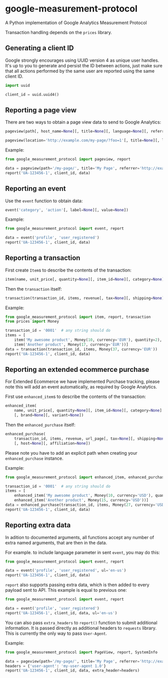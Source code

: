 google-measurement-protocol
===========================

A Python implementation of Google Analytics Measurement Protocol

Transaction handling depends on the `prices` library.


Generating a client ID
----------------------

Google strongly encourages using UUID version 4 as unique user handles.
It's up to you to generate and persist the ID between actions, just make
sure that all actions performed by the same user are reported using the
same client ID.

```python
import uuid

client_id = uuid.uuid4()
```


Reporting a page view
---------------------

There are two ways to obtain a page view data to send to Google Analytics:
```python
pageview(path[, host_name=None][, title=None][, language=None][, referrer=None])
```
```python
pageview(location='http://example.com/my-page/?foo=1'[, title=None][, language=None][, referrer=None])
```

Example:
```python
from google_measurement_protocol import pageview, report

data = pageview(path='/my-page/', title='My Page', referrer='http://example.com/')
report('UA-123456-1', client_id, data)
```


Reporting an event
------------------

Use the `event` function to obtain data:
```python
event('category', 'action'[, label=None][, value=None])
```

Example:
```python
from google_measurement_protocol import event, report

data = event('profile', 'user_registered')
report('UA-123456-1', client_id, data)
```


Reporting a transaction
-----------------------

First create `Item`s to describe the contents of the transaction:
```python
item(name, unit_price[, quantity=None][, item_id=None][, category=None])
```

Then the `transaction` itself:
```python
transaction(transaction_id, items, revenue[, tax=None][, shipping=None][, affiliation=None])
```

Example:
```python
from google_measurement_protocol import item, report, transaction
from prices import Money

transaction_id = '0001'  # any string should do
items = [
    item('My awesome product', Money(10, currency='EUR'), quantity=2),
    item('Another product', Money(17, currency='EUR'))]
data = transaction(transaction_id, items, Money(37, currency='EUR'))
report('UA-123456-1', client_id, data)
```


Reporting an extended ecommerce purchase
----------------------------------------

For Extended Ecommerce we have implemented Purchase tracking, please note
this will add an event automatically, as required by Google Analytics.

First use `enhanced_item`s to describe the contents of the transaction:
```python
enhanced_item(
    name, unit_price[, quantity=None][, item_id=None][, category=None]
    [, brand=None][, variant=None])
```

Then the `enhanced_purchase` itself:
```python
enhanced_purchase(
    transaction_id, items, revenue, url_page[, tax=None][, shipping=None]
    [, host=None][, affiliation=None])
```
Please note you have to add an explicit path
when creating your `enhanced_purchase` instance.

Example:
```python
from google_measurement_protocol import enhanced_item, enhanced_purchase, report

transaction_id = '0001'  # any string should do
items = [
    enhanced_item('My awesome product', Money(10, currency='USD'), quantity=2),
    enhanced_item('Another product', Money(15, currency='USD'))]
data = enhanced_purchase(transaction_id, items, Money(27, currency='USD'), '/cart/')
report('UA-123456-1', client_id, data)
```


Reporting extra data
--------------------

In adition to documented arguments, all functions accept any number of extra named arguments, that are then in the data.

For example. to include language parameter in sent `event`, you may do this:
```python
from google_measurement_protocol import event, report

data = event('profile', 'user_registered', ul='en-us')
report('UA-123456-1', client_id, data)
```

`report` also supports passing extra data, which is then added to every payload sent to API. This example is equal to previous one:

```python
from google_measurement_protocol import event, report

data = event('profile', 'user_registered')
report('UA-123456-1', client_id, data, ul='en-us')
```

You can also pass `extra_headers` to `report()` function to submit
additional information. It is passed directly as additional headers to
`requests` library. This is currently the only way to pass `User-Agent`.

Example:
```python
from google_measurement_protocol import PageView, report, SystemInfo

data = pageview(path='/my-page/', title='My Page', referrer='http://example.com/')
headers = {'user-agent': 'my-user-agent 1.0'}
report('UA-123456-1', client_id, data, extra_header=headers)
```